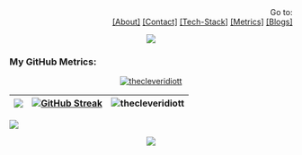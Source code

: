 <div align="right">Go to:</div>

<div align="right">
<a href="#About-Me">[About]</a>
<a href="#Connect-with-me-on">[Contact]</a>
<a href="#Tech-Stack">[Tech-Stack]</a>
<a href="#My-GitHub-Metrics">[Metrics]</a>
<a href="#Latest-Blogs">[Blogs]</a>
</div>

<p align="center"><img src= 'https://capsule-render.vercel.app/api?type=rect&color=gradient&height=2.5'/></p>

<h3>My GitHub Metrics:</h3>

<p align="center"> <a href="https://github.com/ryo-ma/github-profile-trophy"><img src="https://github-profile-trophy.vercel.app/?username=yellowobelisk&theme=onedark&no-bg=true&no-frame=true&column=-1" alt="thecleveridiott" /></a> </p>

| ![](https://github-readme-stats.vercel.app/api?username=yellowobelisk&theme=merko&bg_color=00000000&hide_border=false&include_all_commits=true&count_private=true&show_icons=true&hide=contribs) | [![GitHub Streak](https://github-readme-streak-stats.herokuapp.com?user=yellowobelisk&border_radius=7&card_width=485&background=EBEBEB00&dates=078FE3&currStreakNum=CDC026&ring=EB9223&sideNums=06ABD1&sideLabels=EB5454&stroke=2C3043&border=282A31)](https://git.io/streak-stats) | <img align="center" src="https://github-readme-stats.vercel.app/api/top-langs?username=yellowobelisk&show_icons=true&langs_count=10ocale=en&layout=compact&theme=transparent" alt="thecleveridiott" /> |
| --- | --- | --- |

[![](https://github-readme-activity-graph.vercel.app/graph?username=yellowobelisk&bg_color=00000000&color=008bf5&line=000000&point=403d3d&area=true&hide_border=truecard_width=85)](https://github.com/ashutosh00710/github-readme-activity-graph) 

<p align="center"><img src= 'https://capsule-render.vercel.app/api?type=rect&color=gradient&height=2.5'/></p>


